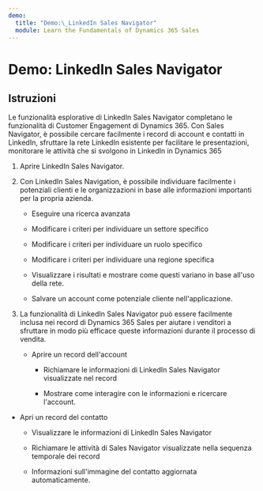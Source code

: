 ```yaml
---
demo:
  title: "Demo:\_LinkedIn Sales Navigator"
  module: Learn the Fundamentals of Dynamics 365 Sales
---
```


# Demo: LinkedIn Sales Navigator

## Istruzioni

Le funzionalità esplorative di LinkedIn Sales Navigator completano le funzionalità di Customer Engagement di Dynamics 365. Con Sales Navigator, è possibile cercare facilmente i record di account e contatti in LinkedIn, sfruttare la rete LinkedIn esistente per facilitare le presentazioni, monitorare le attività che si svolgono in LinkedIn in Dynamics 365 

1. Aprire LinkedIn Sales Navigator. 

2. Con LinkedIn Sales Navigation, è possibile individuare facilmente i potenziali clienti e le organizzazioni in base alle informazioni importanti per la propria azienda. 

    - Eseguire una ricerca avanzata

    - Modificare i criteri per individuare un settore specifico

    - Modificare i criteri per individuare un ruolo specifico

    - Modificare i criteri per individuare una regione specifica 

    - Visualizzare i risultati e mostrare come questi variano in base all'uso della rete. 

    - Salvare un account come potenziale cliente nell'applicazione. 

3. La funzionalità di LinkedIn Sales Navigator può essere facilmente inclusa nei record di Dynamics 365 Sales per aiutare i venditori a sfruttare in modo più efficace queste informazioni durante il processo di vendita. 

    - Aprire un record dell'account

        - Richiamare le informazioni di LinkedIn Sales Navigator visualizzate nel record

        - Mostrare come interagire con le informazioni e ricercare l'account. 

- Apri un record del contatto

    - Visualizzare le informazioni di LinkedIn Sales Navigator

    - Richiamare le attività di Sales Navigator visualizzate nella sequenza temporale dei record

    - Informazioni sull'immagine del contatto aggiornata automaticamente. 

